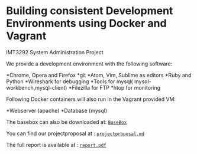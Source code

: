 Building consistent Development Environments using Docker and Vagrant
==============
IMT3292 System Administration Project

We provide a development environment with the following software:


*Chrome, Opera and Firefox
*git
*Atom, Vim, Sublime as editors
*Ruby and Python
*Wireshark for debugging
*Tools for mysql( mysql-workbench,mysql-client)
*Filezilla for FTP
*htop for monitoring

Following Docker containers will also run in the Vagrant provided VM:

*Webserver (apache)
*Database (mysql)

The basebox can also be downloaded at: [`BaseBox`](https://s3.eu-central-1.amazonaws.com/vagrantsysadm/package.box)

You can find our projectproposal at : [`projectproposal.md`](https://github.com/kerko/sysadm-project/blob/master/projectproposal.md)

The full report is available at : [`report.pdf`](https://github.com/kerko/sysadm-project/blob/master/docs/report/report.pdf)
